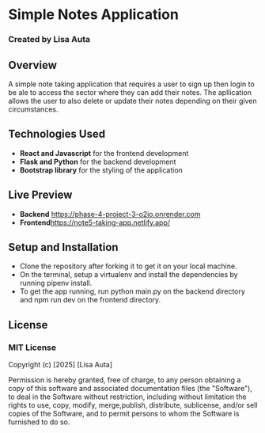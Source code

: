 # Simple Notes Application
### Created by Lisa Auta
 
 ## Overview
 A simple note taking application that requires a user to sign up then login to be ale to access the sector where they can add their notes. The apllication allows the user to also delete or update their notes depending on their given circumstances.

## Technologies Used
- **React and Javascript** for the frontend development
- **Flask and Python** for the backend development
- **Bootstrap library** for the styling of the application

## Live Preview
- **Backend** https://phase-4-project-3-o2io.onrender.com
- **Frontend**https://note5-taking-app.netlify.app/

## Setup and Installation
- Clone the repository after forking it to get it on your local machine.
- On the terminal, setup a virtualenv and install the dependencies by running pipenv install. 
- To get the app running, run python main.py on the backend directory and npm run dev on the frontend directory.

 ## License
 ### MIT License
 Copyright (c) [2025] [Lisa Auta]

Permission is hereby granted, free of charge, to any person obtaining a copy of this software and associated documentation files (the "Software"), to deal in the Software without restriction, including without limitation the rights to use, copy, modify, merge,publish, distribute, sublicense, and/or sell copies of the Software, and to permit persons to whom the Software is furnished to do so.